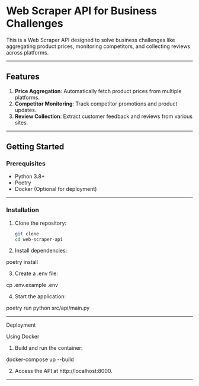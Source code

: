 # Web Scraper API for Business Challenges

This is a Web Scraper API designed to solve business challenges like aggregating product prices, monitoring competitors, and collecting reviews across platforms.

---

## Features
1. **Price Aggregation**: Automatically fetch product prices from multiple platforms.
2. **Competitor Monitoring**: Track competitor promotions and product updates.
3. **Review Collection**: Extract customer feedback and reviews from various sites.

---

## Getting Started

### Prerequisites
- Python 3.8+
- Poetry
- Docker (Optional for deployment)

---

### Installation

1. Clone the repository:
   ```bash
   git clone 
   cd web-scraper-api

2. Install dependencies:

poetry install


3. Create a .env file:

cp .env.example .env


4. Start the application:

poetry run python src/api/main.py





---

Deployment

Using Docker

1. Build and run the container:

docker-compose up --build


2. Access the API at http://localhost:8000.




---
